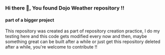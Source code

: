 ### Hi there 👋, You found Dojo Weather repository !!
#### part of a bigger project
This repository was created as part of repository creation practice, I do my testing here and this code gets modified every now and then, maybe something great can be built after a while or just get this repository deleted after a while, you're welcome to contribute !! 	





